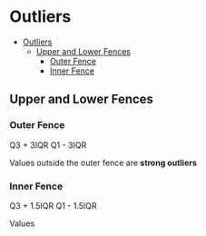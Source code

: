 # Outliers

<!--ts-->
   * [Outliers](#outliers)
      * [Upper and Lower Fences](#upper-and-lower-fences)
         * [Outer Fence](#outer-fence)
         * [Inner Fence](#inner-fence)

<!-- Added by: gil_diy, at: Tue 28 Dec 2021 11:40:09 IST -->

<!--te-->

## Upper and Lower Fences

### Outer Fence

Q3 + 3IQR
Q1 - 3IQR

Values outside the outer fence are **strong outliers**

### Inner Fence

Q3 + 1.5IQR
Q1 - 1.5IQR

Values